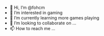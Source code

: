 - 👋 Hi, I’m @fohcm
- 👀 I’m interested in gaming
- 🌱 I’m currently learning more games playing
- 💞️ I’m looking to collaborate on ...
- 📫 How to reach me ...



<!---
fohcm/fohcm is a ✨ special ✨ repository because its `README.md` (this file) appears on your GitHub profile.
You can click the Preview link to take a look at your changes.
--->
